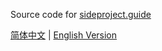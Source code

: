 Source code for [sideproject.guide](https://sideproject.guide/)

[简体中文](https://sideproject.guide/zh) | [English Version](https://sideproject.guide/en)

